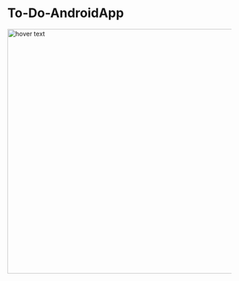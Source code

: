 # To-Do-AndroidApp
<img src="https://leoybkim.com/img/finding_fitness/11/mvvm-architecture.png" width="550" title="hover text">
